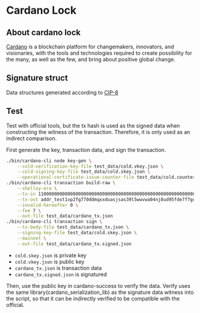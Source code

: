 # Cardano Lock

## About cardano lock
[Cardano](https://cardano.org/) is a blockchain platform for changemakers, innovators, and visionaries, with the tools and technologies required to create possibility for the many, as well as the few, and bring about positive global change.


## Signature struct
Data structures generated according to [CIP-8](https://cips.cardano.org/cips/cip8/)


## Test
Test with official tools, but the tx hash is used as the signed data when constructing the witness of the transaction. Therefore, it is only used as an indirect comparison.

First generate the key, transaction data, and sign the transaction.
```bash
./bin/cardano-cli node key-gen \
    --cold-verification-key-file test_data/cold.vkey.json \
    --cold-signing-key-file test_data/cold.skey.json \
    --operational-certificate-issue-counter-file test_data/cold.counter.json
./bin/cardano-cli transaction build-raw \
    --shelley-era \
    --tx-in 1100000000000000000000000000000000000000000000000000000000000000#0 \
    --tx-out addr_test1vp2fg770ddmqxxduasjsas39l5wwvwa04nj8ud95fde7f7guscp6v+1 \
    --invalid-hereafter 0 \
    --fee 7 \
    --out-file test_data/cardano_tx.json
./bin/cardano-cli transaction sign \
    --tx-body-file test_data/cardano_tx.json \
    --signing-key-file test_data/cold.skey.json \
    --mainnet \
    --out-file test_data/cardano_tx.signed.json
```
* ```cold.skey.json``` is private key
* ```cold.vkey.json``` is public key
* ```cardano_tx.json``` is transaction data
* ```cardano_tx.signed.json``` is signatured

Then, use the public key in cardano-success to verify the data.
Verify uses the same library(cardano_serialization_lib) as the signature data witness into the script, so that it can be indirectly verified to be compatible with the official.


